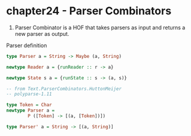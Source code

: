 # chapter24 - Parser Combinators

1. Parser Combinator is a HOF that takes parsers as input and returns a new parser as output.

Parser definition
```haskell
type Parser a = String -> Maybe (a, String)
```

```haskell
newtype Reader a = {runReader :: r -> a}
```

```haskell
newtype State s a = {runState :: s -> (a, s)}
```

```haskell
-- from Text.ParserCombinators.HuttonMeijer
-- polyparse-1.11

type Token = Char
newtype Parser a =
        P ([Token] -> [(a, [Token])])

type Parser' a = String -> [(a, String)]
```
